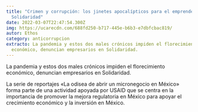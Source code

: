 ```yaml
---
title: "Crimen y corrupción: los jinetes apocalípticos para el emprendedor en
  Solidaridad"
date: 2022-03-07T22:47:54.300Z
img: https://ucarecdn.com/688fd250-b717-445e-b6b3-e7dbfcbac819/
autor: Ethos
category: anticorrupcion
extracto: La pandemia y estos dos males crónicos impiden el florecimiento
  económico, denuncian empresarios en Solidaridad.
---
```

La pandemia y estos dos males crónicos impiden el florecimiento económico, denuncian empresarios en Solidaridad.

La serie de reportajes «La odisea de abrir un micronegocio en México» forma parte de una actividad apoyada por USAID que se centra en la importancia de promover la mejora regulatoria en México para apoyar el crecimiento económico y la inversión en México.